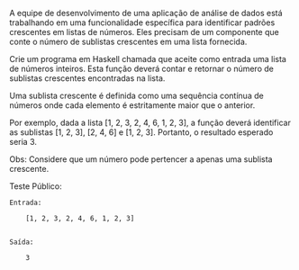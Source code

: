 A equipe de desenvolvimento de uma aplicação de análise de dados está trabalhando em uma funcionalidade específica para identificar padrões crescentes em listas de números. Eles precisam de um componente que conte o número de sublistas crescentes em uma lista fornecida.

Crie um programa em Haskell chamada que aceite como entrada uma lista de números inteiros. Esta função deverá contar e retornar o número de sublistas crescentes encontradas na lista.

Uma sublista crescente é definida como uma sequência contínua de números onde cada elemento é estritamente maior que o anterior.

Por exemplo, dada a lista [1, 2, 3, 2, 4, 6, 1, 2, 3], a função deverá identificar as sublistas [1, 2, 3], [2, 4, 6] e [1, 2, 3]. Portanto, o resultado esperado seria 3.

Obs: Considere que um número pode pertencer a apenas uma sublista crescente.



Teste Público:

    Entrada:

        [1, 2, 3, 2, 4, 6, 1, 2, 3]


    Saída:

        3

